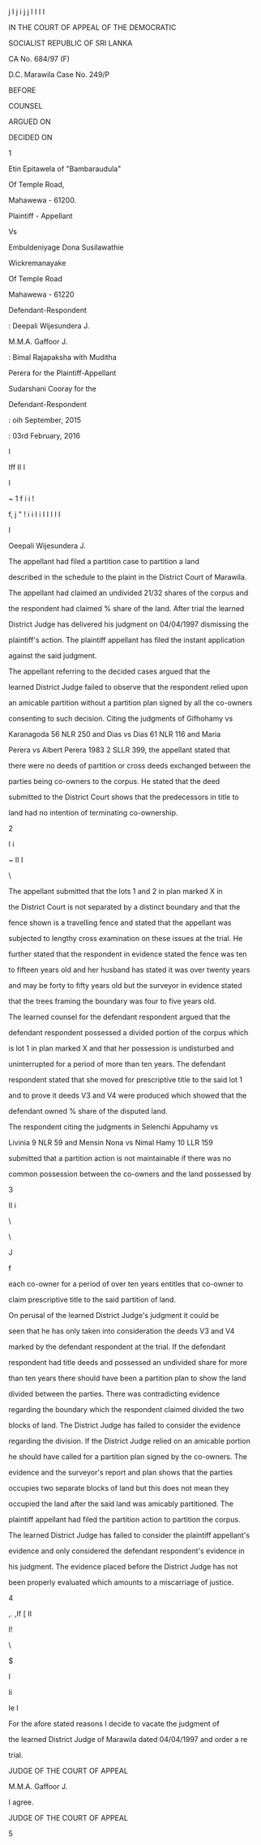 j I j i j j I I I I

IN THE COURT OF APPEAL OF THE DEMOCRATIC

SOCIALIST REPUBLIC OF SRI LANKA

CA No. 684/97 (F)

D.C. Marawila Case No. 249/P

BEFORE

COUNSEL

ARGUED ON

DECIDED ON

1

Etin Epitawela of "Bambaraudula"

Of Temple Road,

Mahawewa - 61200.

Plaintiff - Appellant

Vs

Embuldeniyage Dona Susilawathie

Wickremanayake

Of Temple Road

Mahawewa - 61220

Defendant-Respondent

: Deepali Wijesundera J.

M.M.A. Gaffoor J.

: Bimal Rajapaksha with Muditha

Perera for the Plaintiff-Appellant

Sudarshani Cooray for the

Defendant-Respondent

: oih September, 2015

: 03rd February, 2016

I

Iff II I

I

~ 1 f i i !

f, j " ! i i I i I I I I I

I

Oeepali Wijesundera J.

The appellant had filed a partition case to partition a land

described in the schedule to the plaint in the District Court of Marawila.

The appellant had claimed an undivided 21/32 shares of the corpus and

the respondent had claimed % share of the land. After trial the learned

District Judge has delivered his judgment on 04/04/1997 dismissing the

plaintiff's action. The plaintiff appellant has filed the instant application

against the said judgment.

The appellant referring to the decided cases argued that the

learned District Judge failed to observe that the respondent relied upon

an amicable partition without a partition plan signed by all the co-owners

consenting to such decision. Citing the judgments of Gifhohamy vs

Karanagoda 56 NLR 250 and Dias vs Dias 61 NLR 116 and Maria

Perera vs Albert Perera 1983 2 SLLR 399, the appellant stated that

there were no deeds of partition or cross deeds exchanged between the

parties being co-owners to the corpus. He stated that the deed

submitted to the District Court shows that the predecessors in title to

land had no intention of terminating co-ownership.

2

I i

~ II I

\

The appellant submitted that the lots 1 and 2 in plan marked X in

the District Court is not separated by a distinct boundary and that the

fence shown is a travelling fence and stated that the appellant was

subjected to lengthy cross examination on these issues at the trial. He

further stated that the respondent in evidence stated the fence was ten

to fifteen years old and her husband has stated it was over twenty years

and may be forty to fifty years old but the surveyor in evidence stated

that the trees framing the boundary was four to five years old.

The learned counsel for the defendant respondent argued that the

defendant respondent possessed a divided portion of the corpus which

is lot 1 in plan marked X and that her possession is undisturbed and

uninterrupted for a period of more than ten years. The defendant

respondent stated that she moved for prescriptive title to the said lot 1

and to prove it deeds V3 and V4 were produced which showed that the

defendant owned % share of the disputed land.

The respondent citing the judgments in Selenchi Appuhamy vs

Livinia 9 NLR 59 and Mensin Nona vs Nimal Hamy 10 LLR 159

submitted that a partition action is not maintainable if there was no

common possession between the co-owners and the land possessed by

3

II i

\

\

J

f

each co-owner for a period of over ten years entitles that co-owner to

claim prescriptive title to the said partition of land.

On perusal of the learned District Judge's judgment it could be

seen that he has only taken into consideration the deeds V3 and V4

marked by the defendant respondent at the trial. If the defendant

respondent had title deeds and possessed an undivided share for more

than ten years there should have been a partition plan to show the land

divided between the parties. There was contradicting evidence

regarding the boundary which the respondent claimed divided the two

blocks of land. The District Judge has failed to consider the evidence

regarding the division. If the District Judge relied on an amicable portion

he should have called for a partition plan signed by the co-owners. The

evidence and the surveyor's report and plan shows that the parties

occupies two separate blocks of land but this does not mean they

occupied the land after the said land was amicably partitioned. The

plaintiff appellant had filed the partition action to partition the corpus.

The learned District Judge has failed to consider the plaintiff appellant's

evidence and only considered the defendant respondent's evidence in

his judgment. The evidence placed before the District Judge has not

been properly evaluated which amounts to a miscarriage of justice.

4

,. ,If [ II

I!

\

$

I

Ii

Ie l

For the afore stated reasons I decide to vacate the judgment of

the learned District Judge of Marawila dated 04/04/1997 and order a re

trial.

JUDGE OF THE COURT OF APPEAL

M.M.A. Gaffoor J.

I agree.

JUDGE OF THE COURT OF APPEAL

5